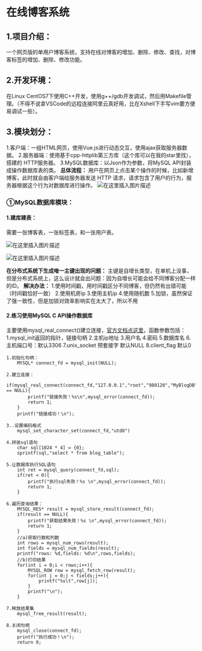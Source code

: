 #  在线博客系统
##  1.项目介绍：
  一个网页版的单用户博客系统，支持在线对博客的增加、删除、修改、查找，对博客标签的增加、删除、修改功能。
##  2.开发环境：
  在Linux CentOS7下使用C++开发，使用g++/gdb开发调试，然后用Makefile管理。（不得不说拿VSCode的远程连接阿里云真好用，比在Xshell下手写vim要方便易调试一些）。
##  3.模块划分：
1.客户端：一组HTML网页，使用Vue.js进行动态交互，使用ajax获取服务器数据。
2.服务器端：使用基于cpp-httplib第三方库（这个库可以在我的star里找），搭建的 HTTP服务器。
3.MySQL数据库：以Json作为参数，将MySQL API封装成操作数据库表的类。
**总体流程：** 用户在网页上点击某个操作的时候，比如新增博客，此时就会由客户端给服务器发送 HTTP 请求，请求包含了用户的行为，服务器根据这个行为对数据库进行操作。
![在这里插入图片描述](https://img-blog.csdnimg.cn/20190908094732544.png?x-oss-process=image/watermark,type_ZmFuZ3poZW5naGVpdGk,shadow_10,text_aHR0cHM6Ly9ibG9nLmNzZG4ubmV0L3FxXzQyNjg1NTg4,size_16,color_FFFFFF,t_70)
### ①MySQL数据库模块：
#### 1.建库建表：
需要一张博客表，一张标签表，和一张用户表。

![在这里插入图片描述](https://img-blog.csdnimg.cn/20190908095931805.png)

![在这里插入图片描述](https://img-blog.csdnimg.cn/20190908100501321.png)

**在分布式系统下生成唯一主键出现的问题：**
主键是自增长类型，在单机上没事，但是分布式系统上，这么设计就会出问题：因为自增长可能会给不同博客分配一样的ID。
**解决办法：**
1.使用时间戳，用时间戳区分不同博客，但仍然有出错可能（时间戳恰好一致）
2.使用机房ip
3.使用主机ip
4.使用随机数
5.加锁，虽然保证了强一致性，但是加锁对效率影响实在太大了，所以不用
#### 2.练习使用MySQL C API操作数据库
主要使用mysql_real_connect()建立连接，[官方文档点这里](https://dev.mysql.com/doc/refman/8.0/en/mysql-real-connect.html)，函数参数包括：
  1.mysql_init返回的指针，链接句柄
  2.主机ip地址
  3.用户名
  4.密码
  5.数据库名
  6.主机端口号：默认3306
  7.unix_socket 预套接字 默认NULL
  8.client_flag 默认0

```/
1.初始化句柄：
	MYSQL* connect_fd = mysql_init(NULL);

2.建立连接：
    if(mysql_real_connect(connect_fd,"127.0.0.1","root","980120","MyBlogDB",3306,NULL,0) == NULL){
        printf("链接失败！%s\n",mysql_error(connect_fd));
        return 1;
    }
    printf("链接成功！\n");
    
3..设置编码格式
    mysql_set_character_set(connect_fd,"utd8")
    
4.拼装sql语句
    char sql[1024 * 4] = {0};
    sprintf(sql,"select * from blog_table");
    
5.让数据库执行SQL语句
    int ret = mysql_query(connect_fd,sql);
    if(ret < 0){
        printf("执行sql失败！%s \n",mysql_error(connect_fd));
        return 1;
    }
    
6.遍历查询结果：
    MYSQL_RES* result = mysql_store_result(connect_fd);
    if(result == NULL){
        printf("获取结果失败！%s \n",mysql_error(connect_fd));
        return 1;
    }
    //a)获取行数和列数
    int rows = mysql_num_rows(result);
    int fields = mysql_num_fields(result);
    printf("rows: %d,fields: %d\n",rows,fields);
    //b)打印结果
    for(int i = 0;i < rows;i++){
        MYSQL_ROW row = mysql_fetch_row(result);
        for(int j = 0;j < fields;j++){
            printf("%s\t",row[j]);
        }
        printf("\n");
    }
    
7.释放结果集
    mysql_free_result(result);
    
8.关闭句柄
    mysql_close(connect_fd);
    printf("执行成功！\n");
    return 0;
```
